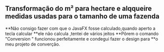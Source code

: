 ## Transformação do m² para hectare e alqqueire medidas usadas para o tamanho de uma fazenda

**Não consigo fazer com que o JavaFX fosse calculado,quando aperto a tecla calcular
**ele não calcula ,tentei de vários jeitos
**Pôrem o comando "Conversion " funcionou perfeitamente e condegui fazer o design para 
**o meu projeto de converção.
